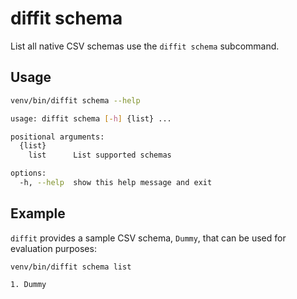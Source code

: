 # diffit schema

List all native CSV schemas use the `diffit schema` subcommand.

## Usage
``` sh
venv/bin/diffit schema --help
```

``` sh title="diffit schema help"
usage: diffit schema [-h] {list} ...

positional arguments:
  {list}
    list      List supported schemas

options:
  -h, --help  show this help message and exit
```

## Example
`diffit` provides a sample CSV schema, `Dummy`, that can be used for evaluation purposes:
```
venv/bin/diffit schema list
```

```
1. Dummy
```
